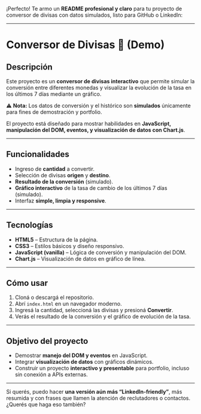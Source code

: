 ¡Perfecto! Te armo un **README profesional y claro** para tu proyecto de conversor de divisas con datos simulados, listo para GitHub o LinkedIn:

---

# Conversor de Divisas 💱 (Demo)

## Descripción

Este proyecto es un **conversor de divisas interactivo** que permite simular la conversión entre diferentes monedas y visualizar la evolución de la tasa en los últimos 7 días mediante un gráfico.

⚠️ **Nota:** Los datos de conversión y el histórico son **simulados** únicamente para fines de demostración y portfolio.

El proyecto está diseñado para mostrar habilidades en **JavaScript, manipulación del DOM, eventos, y visualización de datos con Chart.js**.

---

## Funcionalidades

* Ingreso de **cantidad** a convertir.
* Selección de divisas **origen** y **destino**.
* **Resultado de la conversión** (simulado).
* **Gráfico interactivo** de la tasa de cambio de los últimos 7 días (simulado).
* Interfaz **simple, limpia y responsive**.

---

## Tecnologías

* **HTML5** – Estructura de la página.
* **CSS3** – Estilos básicos y diseño responsivo.
* **JavaScript (vanilla)** – Lógica de conversión y manipulación del DOM.
* **Chart.js** – Visualización de datos en gráfico de línea.

---

## Cómo usar

1. Cloná o descargá el repositorio.
2. Abrí `index.html` en un navegador moderno.
3. Ingresá la cantidad, seleccioná las divisas y presioná **Convertir**.
4. Verás el resultado de la conversión y el gráfico de evolución de la tasa.

---

## Objetivo del proyecto

* Demostrar **manejo del DOM y eventos** en JavaScript.
* Integrar **visualización de datos** con gráficos dinámicos.
* Construir un proyecto **interactivo y presentable** para portfolio, incluso sin conexión a APIs externas.

---

Si querés, puedo hacer **una versión aún más “LinkedIn-friendly”**, más resumida y con frases que llamen la atención de reclutadores o contactos.
¿Querés que haga eso también?
